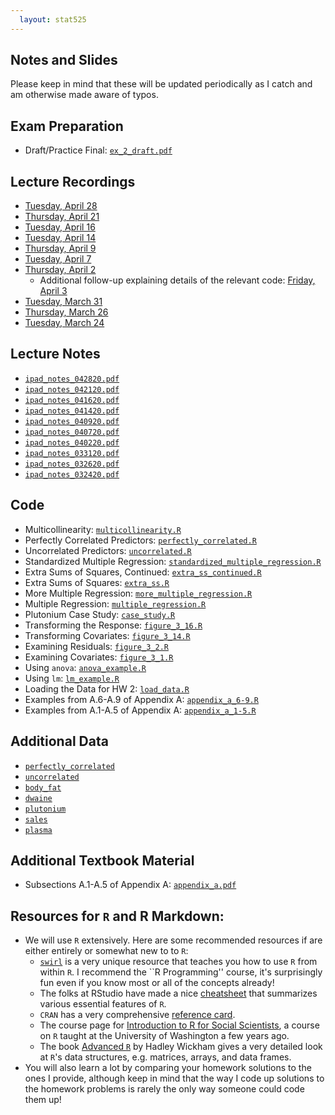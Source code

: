 ```yaml
---
  layout: stat525
---
```

  
Notes and Slides
-------

Please keep in mind that these will be updated periodically as I catch and am otherwise made aware of typos.

## Exam Preparation
* Draft/Practice Final: [`ex_2_draft.pdf`](https://maryclare.github.io/stat525/content/exams/ex_2_draft.pdf)

## Lecture Recordings
* [Tuesday, April 28](https://umass-amherst.zoom.us/rec/share/uvMvMIrK11tIWs_D9l2HQ6gjB674eaa80SJKqfcEyhoqVmZ8BNCq8FyqzJ7Sw_tH?startTime=1588080493000)
* [Thursday, April 21](https://umass-amherst.zoom.us/rec/share/y8Z6DLb-yEVOfdbNy2aCaKANRaW9T6a8hiQc-vUJyhoZSyZL9au3EdKIbp9jmz85?startTime=1587472369000)
* [Tuesday, April 16](https://umass-amherst.zoom.us/rec/share/18VUNqmr-3lJYrfX7EWDArcTWbnoaaa82iZNqPAEyU2aukWTW6WDz3lt2mjUTqX6?startTime=1587040300000)
* [Tuesday, April 14](https://umass-amherst.zoom.us/rec/share/puJ_ILrexkpJZ53mwm_GBYk5E9W_T6a823dN8vUOmEzzHwLWdrnGiRltnm-N_6fe?startTime=1586867547000)
* [Thursday, April 9](https://umass-amherst.zoom.us/rec/share/4fREI-nVym5IT9bcwRHTCrIRJZ7saaa8gSIf-6UPmrdipIEJFRkdOR6eKl9-AYM?startTime=1586435554000)
* [Tuesday, April 7](https://umass-amherst.zoom.us/rec/share/xNxFM7_J2VJJeavn62iDS44CB4P1T6a80SIf8vQPy0xSbAKdiWPR8izqEqlAoKPd?startTime=1586262833000)
* [Thursday, April 2](https://umass-amherst.zoom.us/rec/share/4PNuL4nwqFNIaZHE61v9B-kcNJz7eaa80CAdrPoLnUaQlQ_sSPuBEDKVATmePZbj?startTime=1585830701000)
  - Additional follow-up explaining details of the relevant code: [Friday, April 3](https://umass-amherst.zoom.us/rec/share/xshUC73i1W9IaY3StGPyRfJ7Wb_7aaa8gykdqfIKxBxKR-wm9nitySaeBKmTwTN0?startTime=1585930349000)
* [Tuesday, March 31](https://umass-amherst.zoom.us/rec/share/_NFNBJvU7ztJBY3pwmP4SPd6EJy8eaa8gyIZ-_NfxRudGmba1hwoi7kIk-ZuJTrN?startTime=1585657854000)
* [Thursday, March 26](https://umass-amherst.zoom.us/rec/share/7MVUbJSt_WJLXonU1HvxeKMYJ6LIX6a8hHce-_cLyU9NIEIvzm274K-CjzCFZJzB?startTime=1585225930000)
* [Tuesday, March 24](https://umass-amherst.zoom.us/rec/share/5Z0oMq3pxE1OGIXr0hr8SLY8DKD0T6a82nJK-KAFykayEICFo2a0dnwHmWgYtU_2?startTime=1585053120000)

## Lecture Notes
* [`ipad_notes_042820.pdf`](https://maryclare.github.io/stat525/content/notes/ipad_notes_042820.pdf)
* [`ipad_notes_042120.pdf`](https://maryclare.github.io/stat525/content/notes/ipad_notes_042120.pdf)
* [`ipad_notes_041620.pdf`](https://maryclare.github.io/stat525/content/notes/ipad_notes_041620.pdf)
* [`ipad_notes_041420.pdf`](https://maryclare.github.io/stat525/content/notes/ipad_notes_041420.pdf)
* [`ipad_notes_040920.pdf`](https://maryclare.github.io/stat525/content/notes/ipad_notes_040920.pdf)
* [`ipad_notes_040720.pdf`](https://maryclare.github.io/stat525/content/notes/ipad_notes_040720.pdf)
* [`ipad_notes_040220.pdf`](https://maryclare.github.io/stat525/content/notes/ipad_notes_040220.pdf)
* [`ipad_notes_033120.pdf`](https://maryclare.github.io/stat525/content/notes/ipad_notes_033120.pdf)
* [`ipad_notes_032620.pdf`](https://maryclare.github.io/stat525/content/notes/ipad_notes_032620.pdf)
* [`ipad_notes_032420.pdf`](https://maryclare.github.io/stat525/content/notes/ipad_notes_032420.pdf)

## Code
* Multicollinearity: [`multicollinearity.R`](https://maryclare.github.io/stat525/content/code/multicollinearity.R)
* Perfectly Correlated Predictors: [`perfectly_correlated.R`](https://maryclare.github.io/stat525/content/code/perfectly_correlated.R)
* Uncorrelated Predictors: [`uncorrelated.R`](https://maryclare.github.io/stat525/content/code/uncorrelated.R)
* Standardized Multiple Regression: [`standardized_multiple_regression.R`](https://maryclare.github.io/stat525/content/code/standardized_multiple_regression.R)
* Extra Sums of Squares, Continued: [`extra_ss_continued.R`](https://maryclare.github.io/stat525/content/code/extra_ss_continued.R)
* Extra Sums of Squares: [`extra_ss.R`](https://maryclare.github.io/stat525/content/code/extra_ss.R)
* More Multiple Regression: [`more_multiple_regression.R`](https://maryclare.github.io/stat525/content/code/more_multiple_regression.R)
* Multiple Regression: [`multiple_regression.R`](https://maryclare.github.io/stat525/content/code/multiple_regression.R)
* Plutonium Case Study: [`case_study.R`](https://maryclare.github.io/stat525/content/code/case_study.R)
* Transforming the Response: [`figure_3_16.R`](https://maryclare.github.io/stat525/content/code/figure_3_16.R)
* Transforming Covariates: [`figure_3_14.R`](https://maryclare.github.io/stat525/content/code/figure_3_14.R)
* Examining Residuals: [`figure_3_2.R`](https://maryclare.github.io/stat525/content/code/figure_3_2.R)
* Examining Covariates: [`figure_3_1.R`](https://maryclare.github.io/stat525/content/code/figure_3_1.R)
* Using `anova`: [`anova_example.R`](https://maryclare.github.io/stat525/content/code/anova_example.R)
* Using `lm`: [`lm_example.R`](https://maryclare.github.io/stat525/content/code/lm_example.R)
* Loading the Data for HW 2: [`load_data.R`](https://maryclare.github.io/stat525/content/code/load_data.R)
* Examples from A.6-A.9 of Appendix A: [`appendix_a_6-9.R`](https://maryclare.github.io/stat525/content/code/appendix_a_6-9.R)
* Examples from A.1-A.5 of Appendix A: [`appendix_a_1-5.R`](https://maryclare.github.io/stat525/content/code/appendix_a_1-5.R)

## Additional Data
* [`perfectly_correlated`](https://maryclare.github.io/stat525/content/homework/perfectly_correlated.RData)
* [`uncorrelated`](https://maryclare.github.io/stat525/content/homework/uncorrelated.RData)
* [`body_fat`](https://maryclare.github.io/stat525/content/homework/body_fat.RData)
* [`dwaine`](https://maryclare.github.io/stat525/content/homework/dwaine.RData)
* [`plutonium`](https://maryclare.github.io/stat525/content/homework/plutonium.RData)
* [`sales`](https://maryclare.github.io/stat525/content/homework/sales.RData)
* [`plasma`](https://maryclare.github.io/stat525/content/homework/plasma.RData)

## Additional Textbook Material
* Subsections A.1-A.5 of Appendix A: [`appendix_a.pdf`](https://maryclare.github.io/stat525/content/appendix_a.pdf)

## Resources for `R` and R Markdown:
* We will use `R` extensively. Here are some recommended resources if are either entirely or somewhat new to to `R`:
    - [`swirl`](https://swirlstats.com/students.html) is a very unique resource that teaches you how to use `R` from within `R`. I recommend the ``R Programming'' course, it's surprisingly fun even if you know most or all of the concepts already!
    - The folks at RStudio have made a nice [cheatsheet](https://www.rstudio.com/wp-content/uploads/2016/10/r-cheat-sheet-3.pdf) that summarizes various essential features of `R`.
    - `CRAN` has a very comprehensive [reference card](https://cran.r-project.org/doc/contrib/Short-refcard.pdf).
    - The course page for [Introduction to R for Social Scientists](https://rebeccaferrell.github.io/CSSS508/), a course on `R` taught at the University of Washington a few years ago.
    - The book [Advanced `R`](http://adv-r.had.co.nz) by Hadley Wickham gives a very detailed look at `R`'s data structures, e.g. matrices, arrays, and data frames.
* You will also learn a lot by comparing your homework solutions to the ones I provide, although keep in mind that the way I code up solutions to the homework problems is rarely the only way someone could code them up!